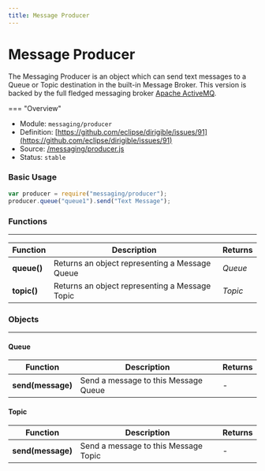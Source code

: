 ```yaml
---
title: Message Producer
---
```


Message Producer
===

The Messaging Producer is an object which can send text messages to a Queue or Topic destination in the built-in Message Broker. This version is backed by the full fledged messaging broker [Apache ActiveMQ](http://activemq.apache.org/).

=== "Overview"
- Module: `messaging/producer`
- Definition: [https://github.com/eclipse/dirigible/issues/91](https://github.com/eclipse/dirigible/issues/91)
- Source: [/messaging/producer.js](https://github.com/eclipse/dirigible/blob/master/components/api-messaging/src/main/resources/META-INF/dirigible/messaging/producer.js)
- Status: `stable`


### Basic Usage

```javascript
var producer = require("messaging/producer");
producer.queue("queue1").send("Text Message");
```

### Functions

---

Function     | Description | Returns
------------ | ----------- | --------
**queue()**   | Returns an object representing a Message Queue | *Queue*
**topic()**   | Returns an object representing a Message Topic | *Topic*


### Objects

---

#### Queue

Function     | Description | Returns
------------ | ----------- | --------
**send(message)**   | Send a message to this Message Queue | -


#### Topic

Function     | Description | Returns
------------ | ----------- | --------
**send(message)**   | Send a message to this Message Topic | -

